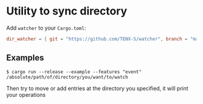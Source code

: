 # Utility to sync directory

Add `watcher` to your `Cargo.toml`:
```toml
dir_watcher = { git = "https://github.com/TENX-S/watcher", branch = "main" }
```
## Examples

```shell
$ cargo run --release --example --features "event" /absolute/path/of/directory/you/want/to/watch
```

Then try to move or add entries at the directory you specified, it will print your operations
